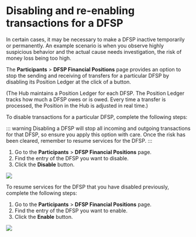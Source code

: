 # Disabling and re-enabling transactions for a DFSP

In certain cases, it may be necessary to make a DFSP inactive temporarily or permanently. An example scenario is when you observe highly suspicious behavior and the actual cause needs investigation, the risk of money loss being too high.

The **Participants** > **DFSP Financial Positions** page provides an option to stop the sending and receiving of transfers for a particular DFSP by disabling its Position Ledger at the click of a button.

(The Hub maintains a Position Ledger for each DFSP. The Position Ledger tracks how much a DFSP owes or is owed. Every time a transfer is processed, the Position in the Hub is adjusted in real time.)

To disable transactions for a particular DFSP, complete the following steps:

::: warning
Disabling a DFSP will stop all incoming and outgoing transactions for that DFSP, so ensure you apply this option with care. Once the risk has been cleared, remember to resume services for the DFSP.
:::

1. Go to the **Participants** > **DFSP Financial Positions** page.
1. Find the entry of the DFSP you want to disable.
1. Click the **Disable** button.

<img src="../../.vuepress/public/disable_dfsp_position_ledger.png" />

To resume services for the DFSP that you have disabled previously, complete the following steps:

1. Go to the **Participants** > **DFSP Financial Positions** page.
1. Find the entry of the DFSP you want to enable.
1. Click the **Enable** button.

<img src="../../.vuepress/public/enable_dfsp_position_ledger.png" />

